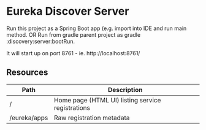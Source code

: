 # Eureka Discover Server

Run this project as a Spring Boot app (e.g. import into IDE and run main method.
OR Run from gradle parent project as gradle :discovery:server:bootRun. 


It will start up on port 8761 - ie. http://localhost:8761/

## Resources

| Path             | Description  |
|------------------|--------------|
| /                        | Home page (HTML UI) listing service registrations          |
| /eureka/apps         | Raw registration metadata |
